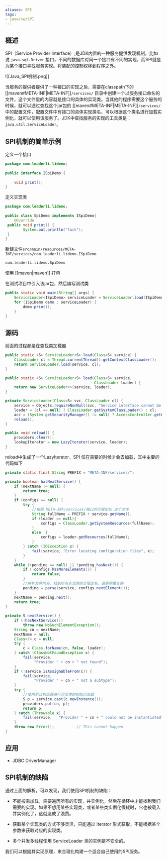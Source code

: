 ```yaml
---
aliases: SPI
tags:
- java/se/SPI
---
```


## 概述

SPI（Service Provider Interface）,是JDK内置的一种服务提供发现机制，比如说 
 `java.sql.Driver` 接口，不同的数据库对同一个接口有不同的实现，而SPI就是为某个接口寻找服务实现。将装配的控制权移到程序之外。

![[Java_SPI机制.png]]

当服务的提供者提供了一种接口的实现之后，需要在classpath下的 [[maven#META-INF|META-INF]]`/services/` 目录中创建一个以服务接口命名的文件，这个文件里的内容就是接口的具体的实现类。当其他的程序需要这个服务的时候，就可以通过查找这个jar包的 [[maven#META-INF|META-INF]]`/services/` 中的配置文件，配置文件中有接口的具体实现类名，可以根据这个类名进行加载实例化，就可以使用该服务了。JDK中查找服务的实现的工具类是：`java.util.ServiceLoader`。


 ## SPI机制的简单示例
 
定义一个接口
```java
package com.leaderli.lidemo;  
  
public interface ISpiDemo {  
  
    void print();  
}
```
定义实现类
```java
package com.leaderli.lidemo;  
  
public class SpiDemo implements ISpiDemo{  
    @Override  
 public void print() {  
        System.out.println("fuck");  
 }  
}
```

新建文件`src/main/resources/META-INF/services/com.leaderli.lidemo.ISpiDemo`
```txt
com.leaderli.lidemo.SpiDemo
```
使用 [[maven|maven]] 打包

在测试项目中引入该jar包，然后编写测试类

```java
public static void main(String[] args) {  
    ServiceLoader<ISpiDemo> serviceLoader = ServiceLoader.load(ISpiDemo.class);  
    for (ISpiDemo demo : serviceLoader) {  
        demo.print();  
    }  
}
```

## 源码

前面的过程都是在查找类加载器

```java
public static <S> ServiceLoader<S> load(Class<S> service) {  
    ClassLoader cl = Thread.currentThread().getContextClassLoader();  
    return ServiceLoader.load(service, cl);  
}

public static <S> ServiceLoader<S> load(Class<S> service,  
                                        ClassLoader loader) {  
    return new ServiceLoader<>(service, loader);  
}

private ServiceLoader(Class<S> svc, ClassLoader cl) {  
    service = Objects.requireNonNull(svc, "Service interface cannot be null");  
    loader = (cl == null) ? ClassLoader.getSystemClassLoader() : cl;  
    acc = (System.getSecurityManager() != null) ? AccessController.getContext() : null;  
    reload();  
}

public void reload() {  
    providers.clear();  
    lookupIterator = new LazyIterator(service, loader);  
}

```

reload中生成了一个LazyIterator，SPI 仅在需要的时候才会去加载，其中主要的代码如下

```java
private static final String PREFIX = "META-INF/services/";

private boolean hasNextService() {  
    if (nextName != null) {  
        return true;  
    }  
    if (configs == null) {  
        try {  
			//根据 META-INF/services/接口的全限定名 这个文件
            String fullName = PREFIX + service.getName();  
            if (loader == null){
                configs = ClassLoader.getSystemResources(fullName);  
			}  
            else  {
 				configs = loader.getResources(fullName);  
			}
        } catch (IOException x) {  
            fail(service, "Error locating configuration files", x);  
        }  
    }  
    while ((pending == null) || !pending.hasNext()) {  
        if (!configs.hasMoreElements()) {  
            return false;  
        }  
		//解析文件内容，找到所有实现类的全限定名，会剔除重复的
        pending = parse(service, configs.nextElement());  
    }  
    nextName = pending.next();  
    return true;  
}  
  
private S nextService() {  
    if (!hasNextService())  
        throw new NoSuchElementException();  
    String cn = nextName;  
    nextName = null;  
    Class<?> c = null;  
    try {  
        c = Class.forName(cn, false, loader);  
    } catch (ClassNotFoundException x) {  
        fail(service,  
             "Provider " + cn + " not found");  
    }  
    if (!service.isAssignableFrom(c)) {  
        fail(service,  
             "Provider " + cn + " not a subtype");  
    }  
    try {  
		//使用默认构造器进行实现类的初始化加载
        S p = service.cast(c.newInstance());  
        providers.put(cn, p);  
        return p;  
    } catch (Throwable x) {  
        fail(service,   "Provider " + cn + " could not be instantiated",  x);  
    }  
    throw new Error();          // This cannot happen  
}
```


## 应用
- JDBC DriverManager


## SPI机制的缺陷

通过上面的解析，可以发现，我们使用SPI机制的缺陷：

-   不能按需加载，需要遍历所有的实现，并实例化，然后在循环中才能找到我们需要的实现。如果不想用某些实现类，或者某些类实例化很耗时，它也被载入并实例化了，这就造成了浪费。
    
-   获取某个实现类的方式不够灵活，只能通过 Iterator 形式获取，不能根据某个参数来获取对应的实现类。
    
-   多个并发多线程使用 ServiceLoader 类的实例是不安全的。


我们可以根据其实现原理，来合理化构建一个适合自己使用的SPI服务。
